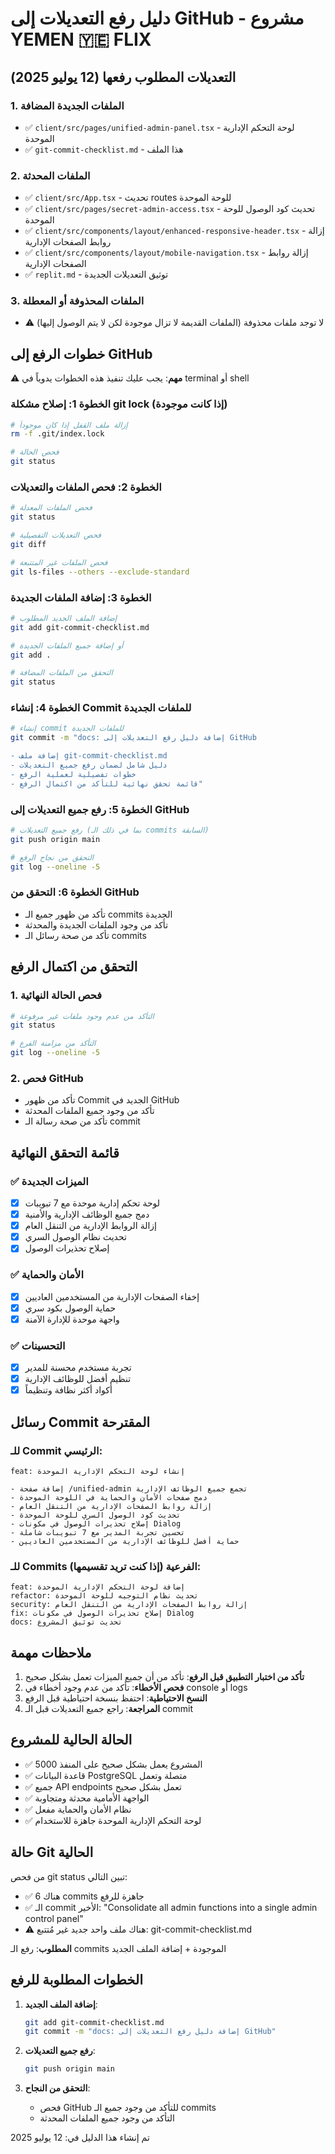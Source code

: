 # دليل رفع التعديلات إلى GitHub - مشروع YEMEN 🇾🇪 FLIX

## التعديلات المطلوب رفعها (12 يوليو 2025)

### 1. الملفات الجديدة المضافة
- ✅ `client/src/pages/unified-admin-panel.tsx` - لوحة التحكم الإدارية الموحدة
- ✅ `git-commit-checklist.md` - هذا الملف

### 2. الملفات المحدثة
- ✅ `client/src/App.tsx` - تحديث routes للوحة الموحدة
- ✅ `client/src/pages/secret-admin-access.tsx` - تحديث كود الوصول للوحة الموحدة
- ✅ `client/src/components/layout/enhanced-responsive-header.tsx` - إزالة روابط الصفحات الإدارية
- ✅ `client/src/components/layout/mobile-navigation.tsx` - إزالة روابط الصفحات الإدارية
- ✅ `replit.md` - توثيق التعديلات الجديدة

### 3. الملفات المحذوفة أو المعطلة
- ⚠️ لا توجد ملفات محذوفة (الملفات القديمة لا تزال موجودة لكن لا يتم الوصول إليها)

## خطوات الرفع إلى GitHub

⚠️ **مهم**: يجب عليك تنفيذ هذه الخطوات يدوياً في terminal أو shell

### الخطوة 1: إصلاح مشكلة git lock (إذا كانت موجودة)
```bash
# إزالة ملف القفل إذا كان موجوداً
rm -f .git/index.lock

# فحص الحالة
git status
```

### الخطوة 2: فحص الملفات والتعديلات
```bash
# فحص الملفات المعدلة
git status

# فحص التعديلات التفصيلية
git diff

# فحص الملفات غير المتتبعة
git ls-files --others --exclude-standard
```

### الخطوة 3: إضافة الملفات الجديدة
```bash
# إضافة الملف الجديد المطلوب
git add git-commit-checklist.md

# أو إضافة جميع الملفات الجديدة
git add .

# التحقق من الملفات المضافة
git status
```

### الخطوة 4: إنشاء Commit للملفات الجديدة
```bash
# إنشاء commit للملفات الجديدة
git commit -m "docs: إضافة دليل رفع التعديلات إلى GitHub

- إضافة ملف git-commit-checklist.md
- دليل شامل لضمان رفع جميع التعديلات
- خطوات تفصيلية لعملية الرفع
- قائمة تحقق نهائية للتأكد من اكتمال الرفع"
```

### الخطوة 5: رفع جميع التعديلات إلى GitHub
```bash
# رفع جميع التعديلات (بما في ذلك الـ commits السابقة)
git push origin main

# التحقق من نجاح الرفع
git log --oneline -5
```

### الخطوة 6: التحقق من GitHub
- تأكد من ظهور جميع الـ commits الجديدة
- تأكد من وجود الملفات الجديدة والمحدثة
- تأكد من صحة رسائل الـ commits

## التحقق من اكتمال الرفع

### 1. فحص الحالة النهائية
```bash
# التأكد من عدم وجود ملفات غير مرفوعة
git status

# التأكد من مزامنة الفرع
git log --oneline -5
```

### 2. فحص GitHub
- تأكد من ظهور Commit الجديد في GitHub
- تأكد من وجود جميع الملفات المحدثة
- تأكد من صحة رسالة الـ commit

## قائمة التحقق النهائية

### ✅ الميزات الجديدة
- [x] لوحة تحكم إدارية موحدة مع 7 تبويبات
- [x] دمج جميع الوظائف الإدارية والأمنية
- [x] إزالة الروابط الإدارية من التنقل العام
- [x] تحديث نظام الوصول السري
- [x] إصلاح تحذيرات الوصول

### ✅ الأمان والحماية
- [x] إخفاء الصفحات الإدارية من المستخدمين العاديين
- [x] حماية الوصول بكود سري
- [x] واجهة موحدة للإدارة الآمنة

### ✅ التحسينات
- [x] تجربة مستخدم محسنة للمدير
- [x] تنظيم أفضل للوظائف الإدارية
- [x] أكواد أكثر نظافة وتنظيماً

## رسائل Commit المقترحة

### للـ Commit الرئيسي:
```
feat: إنشاء لوحة التحكم الإدارية الموحدة

- إضافة صفحة /unified-admin تجمع جميع الوظائف الإدارية
- دمج صفحات الأمان والحماية في اللوحة الموحدة  
- إزالة روابط الصفحات الإدارية من التنقل العام
- تحديث كود الوصول السري للوحة الموحدة
- إصلاح تحذيرات الوصول في مكونات Dialog
- تحسين تجربة المدير مع 7 تبويبات شاملة
- حماية أفضل للوظائف الإدارية من المستخدمين العاديين
```

### للـ Commits الفرعية (إذا كنت تريد تقسيمها):
```
feat: إضافة لوحة التحكم الإدارية الموحدة
refactor: تحديث نظام التوجيه للوحة الموحدة  
security: إزالة روابط الصفحات الإدارية من التنقل العام
fix: إصلاح تحذيرات الوصول في مكونات Dialog
docs: تحديث توثيق المشروع
```

## ملاحظات مهمة

1. **تأكد من اختبار التطبيق قبل الرفع**: تأكد من أن جميع الميزات تعمل بشكل صحيح
2. **فحص الأخطاء**: تأكد من عدم وجود أخطاء في console أو logs
3. **النسخ الاحتياطية**: احتفظ بنسخة احتياطية قبل الرفع
4. **المراجعة**: راجع جميع التعديلات قبل الـ commit

## الحالة الحالية للمشروع

- ✅ المشروع يعمل بشكل صحيح على المنفذ 5000
- ✅ قاعدة البيانات PostgreSQL متصلة وتعمل
- ✅ جميع API endpoints تعمل بشكل صحيح
- ✅ الواجهة الأمامية محدثة ومتجاوبة
- ✅ نظام الأمان والحماية مفعل
- ✅ لوحة التحكم الإدارية الموحدة جاهزة للاستخدام

## حالة Git الحالية

من فحص git status تبين التالي:
- ✅ هناك 6 commits جاهزة للرفع
- ✅ الـ commit الأخير: "Consolidate all admin functions into a single admin control panel"
- ⚠️ هناك ملف واحد جديد غير مُتتبع: git-commit-checklist.md

**المطلوب**: رفع الـ commits الموجودة + إضافة الملف الجديد

## الخطوات المطلوبة للرفع

1. **إضافة الملف الجديد**:
   ```bash
   git add git-commit-checklist.md
   git commit -m "docs: إضافة دليل رفع التعديلات إلى GitHub"
   ```

2. **رفع جميع التعديلات**:
   ```bash
   git push origin main
   ```

3. **التحقق من النجاح**:
   - فحص GitHub للتأكد من وجود جميع الـ commits
   - التأكد من وجود جميع الملفات المحدثة

تم إنشاء هذا الدليل في: 12 يوليو 2025